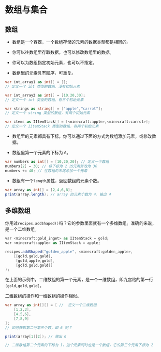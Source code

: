 # 数组与集合

## 数组

- 数组是一个容器，一个数组存储的元素的数据类型都是相同的。

- 你可以往数组里存取数据，也可以修改数组里的数据。

- 你可以为数组指定初始元素，也可以不指定。

- 数组里的元素具有顺序，可重复。

```csharp
var int_array1 as int[] = [];
// 定义一个 int 类型的数组，没有初始元素

var int_array2 as int[] = [10,20,30];
// 定义一个 int 类型的数组，有三个初始元素

var strings as string[] = ["apple","carrot"];
// 定义一个 string 类型的数组，有两个初始元素

var items as IItemStack[] = [<minecraft:apple>,<minecraft:carrot>];
// 定义一个 IItemStack 类型的数组，有两个初始元素
```

- 数组里的元素都具有下标，你可以通过下面的方式为数组添加元素，或修改数据。

- 数组里第一个元素的下标为 `0`。

```csharp
var numbers as int[] = [10,20,20]; // 定义一个数组
numbers[2] = 30; // 将下标为 2 的元素修改为 30 
numbers += 40; // 往数组的末尾添加一个元素
```

- 数组有一个`length`属性，返回数组的元素个数。

```csharp
var array as int[] = [2,4,6,8];
print(array.length); // array 的元素个数为 4，输出 4
```



## 多维数组

你用过`recipes.addShaped()`吗？它的参数里面就有一个多维数组。准确的来说，是一个二维数组。

```csharp
var <minecraft:gold_ingot> as IItemStack = gold;
var <minecraft:apple> as IItemStack = apple;

recipes.addShaped("golden_apple", <minecraft:golden_apple>,
    [[gold,gold,gold],
     [gold,apple,gold],
     [gold,gold,gold]]
);
```

在上面的示例中，二维数组的第一个元素，是一个一维数组，即九宫格的第一行`[gold,gold,gold]`。

二维数组的操作和一维数组的操作相似。

```csharp
var array as int[][] = [ //  定义一个二维数组
	[1,2,3],
	[4,5,6],
	[7,8,9]
];
// 如何获取第二行第三个数，即 6 呢？

print(array[1][2]); // 输出 6

// 二维数组第二个元素的下标为 1，这个元素同时也是一个数组，它的第三个元素下标为 2
```
